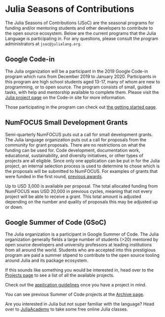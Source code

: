 # Julia Seasons of Contributions

The Julia Seasons of Contributions (JSoC) are the seasonal programs for funding and/or mentoring students and other developers to contribute to the open source ecosystem. Below are the current programs that the Julia Language is participating in. For any questions, please consult the program administrators at `jsoc@julialang.org`.

## Google Code-in

The Julia organization will be a participant in the 2019 Google Code-in program which runs from December 2019 to January 2020.
Participants in this program are high school students aged 13-17, many of whom are new to programming, or to open source.
The program consists of small, guided tasks, with help and mentorship available to complete them.
Please visit the [Julia project page](https://codein.withgoogle.com/organizations/the-julia-programming-language/) on the Code-in site for more information.

Those participating in the program can check out [the getting started page](https://julialang.org/learning/getting-started/).

## NumFOCUS Small Development Grants

Semi-quarterly NumFOCUS puts out a call for small development grants.
The Julia language organization puts out a call for proposals from the community for grant proposals.
There are no restrictions on what the funding can be used for. Code development, documentation work, educational, sustainability, and diversity initiatives, or other types of projects are all eligible.
Since only one application can be put in for the Julia project, an internal selection process is used to determine to chose which is the proposals will be submitted to NumFOCUS.
For examples of grants that were funded in the first round, [previous awards](https://www.numfocus.org/blog/numfocus-awards-development-grants-to-open-source-projects-spring-2018).

Up to USD 3,000 is available per proposal.
The total allocated funding from NumFOCUS was USD 20,000 in previous cycles, meaning that not every project will be able to receive a grant.
This total amount is adjusted depending on the number and quality of proposals this may be adjusted up or down.

## Google Summer of Code (GSoC)

The Julia organization is a participant in Google Summer of Code.
The Julia organization generally fields a large number of students (&gt;20) mentored by open source developers and university professors at leading institutions from all around the world.
Students who are accepted into this prestigious program are paid a summer stipend to contribute to the open source tooling around Julia and its package ecosystem.

If this sounds like something you would be interested in, head over to the [Projects page](projects/) to see a list of all the available projects.

Check out the [application guidelines](guidelines/) once you have a project in mind.

You can see previous Summer of Code projects at the [Archive page](archive/).

Are you interested in Julia but not super familiar with the language?
Head over to [JuliaAcademy](https://juliaacademy.com) to take some free online Julia classes.
